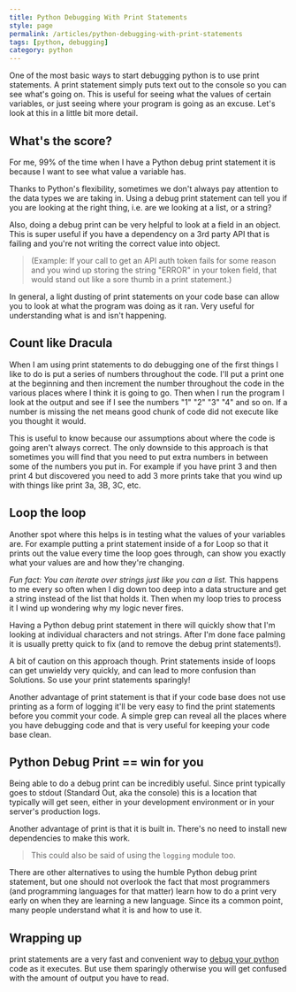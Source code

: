 ```yaml
---
title: Python Debugging With Print Statements
style: page
permalink: /articles/python-debugging-with-print-statements
tags: [python, debugging]
category: python
---
```


One of the most basic ways to start debugging python is to use print statements. A print statement simply puts text out to the console so you can see what's going on. This is useful for seeing what the values of certain variables, or just seeing where your program is going as an excuse. Let's look at this in a little bit more detail.

## What's the score?
For me, 99% of the time when I have a Python debug print statement it is because I want to see what value a variable has.

Thanks to Python's flexibility, sometimes we don't always pay attention to the data types we are taking in. Using a debug print statement can tell you if you are looking at the right thing, i.e. are we looking at a list, or a string? 

Also, doing a debug print can be very helpful to look at a field in an object. This is super useful if you have a dependency on a 3rd party API that is failing and you're not writing the correct value into object. 

>(Example: If your call to get an API auth token fails for some reason and you wind up storing the string "ERROR" in your token field, that would stand out like a sore thumb in a print statement.) 

In general, a light dusting of print statements on your code base can allow you to look at what the program was doing as it ran. Very useful for understanding what is and isn't happening.

## Count like Dracula
 When I am using print statements to do debugging one of the first things I like to do is put a series of numbers throughout the code. I'll put a print one at the beginning and then increment the number throughout the code in the various places where I think it is going to go. Then when I run the program I look at the output and see if I see the numbers "1" "2" "3" "4" and so on. If a number is missing the net means good chunk of code did not execute like you thought it would.

 This is useful to know because our assumptions about where the code is going aren't always correct. The only downside to this  approach is that sometimes you will find that you need to put extra numbers in between some of the numbers you put in. For example if you have print 3 and then print 4 but discovered you need to add 3 more prints take that you wind up with things like print 3a, 3B, 3C, etc.

## Loop the loop
Another spot where this helps is in testing what the values of your variables are. For example putting a print statement inside of a for Loop so that it prints out the value every time the loop goes through, can show you exactly what your values are and how they're changing.

*Fun fact: You can iterate over strings just like you can a list.* This happens to me every so often when I dig down too deep into a data structure and get a string instead of the list that holds it. Then when my loop tries to process it I wind up wondering why my logic never fires.

Having a Python debug print statement in there will quickly show that I'm looking at individual characters and not strings. After I'm done face palming it is usually pretty quick to fix (and to remove the debug print statements!).

 A bit of caution on this approach though. Print statements inside of loops can get unwieldy very quickly, and can lead to more confusion than Solutions. So use your print statements sparingly!

 Another advantage of print statement is that if your code base does not use printing as a form of logging it'll be very easy to find the print statements before you commit your code. A simple grep can reveal all the places where you have debugging code and that is very useful for keeping your code base clean. 

## Python Debug Print == win for you
Being able to do a debug print can be incredibly useful. Since print typically goes to stdout (Standard Out, aka the console) this is a location that typically will get seen, either in your development environment or in your server's production logs.

Another advantage of print is that it is built in. There's no need to install new dependencies to make this work.

> This could also be said of using the `logging` module too. 

There are other alternatives to using the humble Python debug print statement, but one should not overlook the fact that most programmers (and programming languages for that matter) learn how to do a print very early on when they are learning a new language. Since its a common point, many people understand what it is and how to use it.

## Wrapping up
print statements are a very fast and convenient way to [debug your python](https://pythondebugging.com) code as it executes. But use them sparingly otherwise you will get confused with the amount of output you have to read. 
